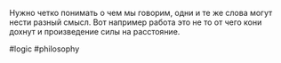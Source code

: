 Нужно четко понимать о чем мы говорим, одни и те же слова могут нести разный смысл. Вот например работа это не то от чего кони дохнут и произведение силы на расстояние.

#logic #philosophy